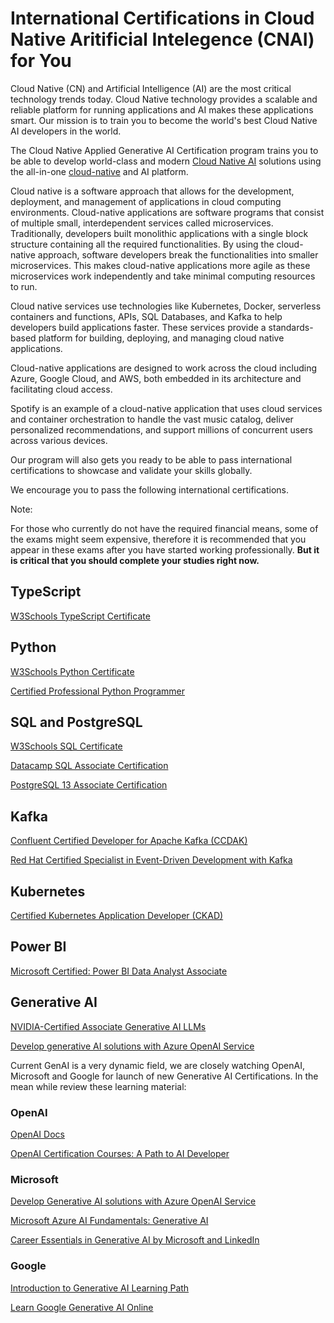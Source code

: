 # International Certifications in Cloud Native Aritificial Intelegence (CNAI) for You

Cloud Native (CN) and Artificial Intelligence (AI) are the most critical technology trends today. Cloud Native technology provides a scalable and reliable platform for running applications and AI makes these applications smart. Our mission is to train you to become the world's best Cloud Native AI developers in the world. 

The Cloud Native Applied Generative AI Certification program trains you to be able to develop world-class and modern [Cloud Native AI](https://www.cncf.io/wp-content/uploads/2024/03/cloud_native_ai24_031424a-2.pdf) solutions using the all-in-one [cloud-native](https://aws.amazon.com/what-is/cloud-native/) and AI platform.

Cloud native is a software approach that allows for the development, deployment, and management of applications in cloud computing environments. Cloud-native applications are software programs that consist of multiple small, interdependent services called microservices. Traditionally, developers built monolithic applications with a single block structure containing all the required functionalities. By using the cloud-native approach, software developers break the functionalities into smaller microservices. This makes cloud-native applications more agile as these microservices work independently and take minimal computing resources to run. 

Cloud native services use technologies like Kubernetes, Docker, serverless containers and functions, APIs, SQL Databases, and Kafka to help developers build applications faster. These services provide a standards-based platform for building, deploying, and managing cloud native applications.

Cloud-native applications are designed to work across the cloud including Azure, Google Cloud, and AWS, both embedded in its architecture and facilitating cloud access. 

Spotify is an example of a cloud-native application that uses cloud services and container orchestration to handle the vast music catalog, deliver personalized recommendations, and support millions of concurrent users across various devices.

Our program will also gets you ready to be able to pass international certifications to showcase and validate your skills globally. 

We encourage you to pass the following international certifications.

Note:

For those who currently do not have the required financial means, some of the exams might seem expensive, therefore it is recommended that you appear in these exams after you have started working professionally. **But it is critical that you should complete your studies right now.**

## TypeScript

[W3Schools TypeScript Certificate](https://www.w3schools.com/typescript/typescript_exam.php)

## Python

[W3Schools Python Certificate](https://www.w3schools.com/python/python_exam.asp)

[Certified Professional Python Programmer](https://pythoninstitute.org/pcpp1)

## SQL and PostgreSQL

[W3Schools SQL Certificate](https://www.w3schools.com/sql/sql_exam.asp)

[Datacamp SQL Associate Certification](https://www.datacamp.com/certification/sql-associate)

[PostgreSQL 13 Associate Certification](https://www.enterprisedb.com/course/postgresql-13-associate-certification)

## Kafka

[Confluent Certified Developer for Apache Kafka
(CCDAK)](https://www.confluent.io/certification/) 

[Red Hat Certified Specialist in Event-Driven Development with Kafka](https://www.redhat.com/en/services/certification/red-hat-certified-specialist-event-driven-development-kafka)

## Kubernetes

[Certified Kubernetes Application Developer (CKAD)](https://www.cncf.io/training/certification/ckad/)

## Power BI

[Microsoft Certified: Power BI Data Analyst Associate](https://learn.microsoft.com/en-us/credentials/certifications/power-bi-data-analyst-associate/?practice-assessment-type=certification)

## Generative AI

[NVIDIA-Certified Associate Generative AI LLMs](https://www.nvidia.com/en-us/learn/certification/generative-ai-llm-associate/)

[Develop generative AI solutions with Azure OpenAI Service](https://learn.microsoft.com/en-us/credentials/applied-skills/develop-generative-ai-solutions-with-azure-openai-service/)

Current GenAI is a very dynamic field, we are closely watching OpenAI, Microsoft and Google for launch of new Generative AI Certifications. In the mean while review these learning material:

### OpenAI

[OpenAI Docs](https://platform.openai.com/docs/introduction)

[OpenAI Certification Courses: A Path to AI Developer](https://community.openai.com/t/openai-certification-courses-a-path-to-ai-developer/193649)

### Microsoft

[Develop Generative AI solutions with Azure OpenAI Service](https://learn.microsoft.com/en-us/training/paths/develop-ai-solutions-azure-openai/)

[Microsoft Azure AI Fundamentals: Generative AI](https://learn.microsoft.com/en-us/training/paths/introduction-generative-ai/)

[Career Essentials in Generative AI by Microsoft and LinkedIn](https://www.linkedin.com/learning/paths/career-essentials-in-generative-ai-by-microsoft-and-linkedin)

### Google

[Introduction to Generative AI Learning Path](https://www.cloudskillsboost.google/paths/118)

[Learn Google Generative AI Online](https://www.coursera.org/courses?query=generative%20ai&partners=Google%20Cloud)



